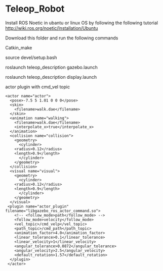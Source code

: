 # Teleop_Robot
Install ROS Noetic in ubantu or linux OS by following the following tutorial
http://wiki.ros.org/noetic/Installation/Ubuntu

Download this folder and run the following commands

Catkin_make


source devel/setup.bash


roslaunch teleop_description gazebo.launch


roslaunch teleop_description display.launch




actor plugin with cmd_vel topic

	<actor name="actor">
	  <pose>-7.5 5 1.01 0 0 0</pose>
	  <skin>
	    <filename>walk.dae</filename>
	  </skin>
	  <animation name="walking">
	    <filename>walk.dae</filename>
	    <interpolate_x>true</interpolate_x>
	  </animation>
	  <collision name="collision">
	    <geometry>
	      <cylinder>
		<radius>0.12</radius>
		<length>0.9</length>
	      </cylinder>
	    </geometry>
	  </collision>
	  <visual name="visual">
	    <geometry>
	      <cylinder>
		<radius>0.12</radius>
		<length>0.9</length>
	      </cylinder>
	    </geometry>
	  </visual>
     <plugin name="actor_plugin" filename="libgazebo_ros_actor_command.so">
        <!-- <follow_mode>path</follow_mode> -->
        <follow_mode>velocity</follow_mode>
        <vel_topic>/cmd_velp</vel_topic>
        <path_topic>/cmd_path</path_topic>
        <animation_factor>4.0</animation_factor>
        <linear_tolerance>0.1</linear_tolerance>
        <linear_velocity>1</linear_velocity>
        <angular_tolerance>0.0872</angular_tolerance>
        <angular_velocity>2.5</angular_velocity>
        <default_rotation>1.57</default_rotation>
      </plugin>    
     </actor>
